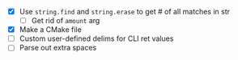 - [x] Use `string.find` and `string.erase` to get # of all matches in str
  - [ ] Get rid of `amount` arg
- [x] Make a CMake file
- [ ] Custom user-defined delims for CLI ret values
- [ ] Parse out extra spaces
